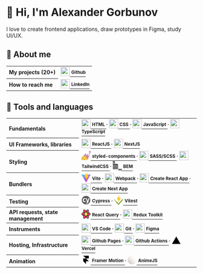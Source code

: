 <h1>👋 Hi, I'm Alexander Gorbunov</h1>
<p>I love to create frontend applications, draw prototypes in Figma, study UI/UX.</p>

<!-- <a href="https://storybook.js.org/">
    <img src="https://cdn.jsdelivr.net/gh/devicons/devicon/icons/storybook/storybook-original.svg" width="40" height="40"/>
    <div><strong>Storybook</strong></div>
   </a> -->

<h2>👤 About me</h2>

<table>
    
 <tr>
  <th align="left">My projects (20+)</th>
  <td>
   <a href="https://github.com/arlagonix/arlagonix.github.io">
    <img src="https://cdn.jsdelivr.net/gh/devicons/devicon/icons/github/github-original.svg" width="24" height="24"/>
    <strong><sup>Github</sup></strong>
   </a>
  </td>
 </tr>
    
 <tr><!-- Empty row that helps to make all rows in the table have the same bg color --></tr>
 <tr>
  <th align="left">How to reach me</th>
  <td>
   <a href="https://www.linkedin.com/in/alex-gorbunov/">
    <img src="https://cdn.jsdelivr.net/gh/devicons/devicon/icons/linkedin/linkedin-original.svg" width="24" height="24"/>
    <strong><sup>LinkedIn</strong></sup>
   </a>
  </td>
 </tr>
    
</table>

<h2>🔨 Tools and languages</h2>

<table>
    
 <tr>
  <th align="left">Fundamentals</th>
  <td>
   <a href="https://www.w3schools.com/html/default.asp">
    <img src="https://cdn.jsdelivr.net/gh/devicons/devicon/icons/html5/html5-original.svg" width="24" height="24"/>
    <strong><sup>HTML</sup></strong>
   </a>
   <strong><sup>⸱</sup></strong>
   <a href="https://www.w3schools.com/css/css_intro.asp">
    <img src="https://cdn.jsdelivr.net/gh/devicons/devicon/icons/css3/css3-original.svg" width="24" height="24"/>
    <strong><sup>CSS</sup></strong>
   </a>
   <strong><sup>⸱</sup></strong>
   <a href="https://developer.mozilla.org/en-US/docs/Learn/JavaScript/First_steps/What_is_JavaScript">
    <img src="https://cdn.jsdelivr.net/gh/devicons/devicon/icons/javascript/javascript-original.svg" width="24" height="24"/>
    <strong><sup>JavaScript</sup></strong>
   </a>
   <strong><sup>⸱</sup></strong>
   <a href="https://www.typescriptlang.org/">
    <img src="https://cdn.jsdelivr.net/gh/devicons/devicon/icons/typescript/typescript-original.svg" width="24" height="24"/>
    <strong><sup>TypeScript</sup></strong>
   </a>
  </td>
 </tr>
    
 <tr><!-- Empty row that helps to make all rows in the table have the same bg color --></tr>
 <tr>
  <th align="left">UI Frameworks, libraries</th>
  <td>
   <a href="https://reactjs.org/">
    <img src="https://cdn.jsdelivr.net/gh/devicons/devicon/icons/react/react-original.svg" width="24" height="24"/>
    <strong><sup>ReactJS</sup></strong>
   </a>
   <strong><sup>⸱</sup></strong>
   <a href="https://nextjs.org/learn/foundations/about-nextjs/what-is-nextjs">
    <img src="https://cdn.jsdelivr.net/gh/devicons/devicon/icons/nextjs/nextjs-original.svg" width="24" height="24"/>
    <strong><sup>NextJS</sup></strong>
   </a>
  </td>
 </tr>
    
 <tr><!-- Empty row that helps to make all rows in the table have the same bg color --></tr>
 <tr>
  <th align="left">Styling</th>
  <td>
   <a href="https://styled-components.com/">
    <img src="./assets/styled-components.jpg" width="24" height="24"/>
    <strong><sup>styled-components</sup></strong>
   </a>
   <strong><sup>⸱</sup></strong>
   <a href="https://sass-lang.com/">
    <img src="https://cdn.jsdelivr.net/gh/devicons/devicon/icons/sass/sass-original.svg" width="24" height="24"/>
    <strong><sup>SASS/SCSS</sup></strong>
   </a>
   <strong><sup>⸱</sup></strong>
   <a href="https://tailwindcss.com/">
    <img src="https://cdn.jsdelivr.net/gh/devicons/devicon/icons/tailwindcss/tailwindcss-plain.svg" width="24" height="24"/>
    <strong><sup>TailwindCSS</sup></strong>
   </a>
   <strong><sup>⸱</sup></strong>
   <a href="https://en.bem.info/">
    <img src="./assets/bem.svg" width="24" height="24"/>
    <strong><sup>BEM</sup></strong>
   </a>
  </td>
 </tr>
    
 <tr><!-- Empty row that helps to make all rows in the table have the same bg color --></tr>
 <tr>
  <th align="left">Bundlers</th>
  <td>
   <a href="https://vitejs.dev/">
    <img src="./assets/vitejs.svg" width="24" height="24"/>
    <strong><sup>Vite</sup></strong>
   </a>
   <strong><sup>⸱</sup></strong>
   <a href="https://webpack.js.org/">
    <img src="https://cdn.jsdelivr.net/gh/devicons/devicon/icons/webpack/webpack-original.svg" width="24" height="24"/>
    <strong><sup>Webpack</sup></strong>
   </a>
   <strong><sup>⸱</sup></strong>
   <a href="https://create-react-app.dev/">
    <img src="https://cdn.jsdelivr.net/gh/devicons/devicon/icons/react/react-original.svg" width="24" height="24"/>
    <strong><sup>Create React App</sup></strong>
   </a>
   <strong><sup>⸱</sup></strong>
   <a href="https://nextjs.org/docs/api-reference/create-next-app">
    <img src="https://cdn.jsdelivr.net/gh/devicons/devicon/icons/nextjs/nextjs-original.svg" width="24" height="24"/>
    <strong><sup>Create Next App</sup></strong>
   </a>
  </td>
 </tr>
    
 <tr><!-- Empty row that helps to make all rows in the table have the same bg color --></tr>
 <tr>
  <th align="left">Testing</th>
  <td>
   <a href="https://www.cypress.io/">
    <img src="./assets/cypress.svg" width="24" height="24"/>
    <strong><sup>Cypress</sup></strong>
   </a>
   <strong><sup>⸱</sup></strong>
   <a href="https://vitest.dev/">
    <img src="./assets/vitest.svg" width="24" height="24"/>
    <strong><sup>Vitest</sup></strong>
   </a>
  </td>
 </tr>
    
 <tr><!-- Empty row that helps to make all rows in the table have the same bg color --></tr>
 <tr>
  <th align="left">API requests, state management</th>
  <td>
   <a href="https://react-query-v3.tanstack.com/">
    <img src="./assets/react-query.svg" width="24" height="24"/>
    <strong><sup>React Query</sup></strong>
   </a>
   <strong><sup>⸱</sup></strong>
   <a href="https://redux-toolkit.js.org/">
    <img src="https://cdn.jsdelivr.net/gh/devicons/devicon/icons/redux/redux-original.svg" width="24" height="24"/>
    <strong><sup>Redux Toolkit</sup></strong>
   </a>
  </td>
 </tr>
 
 <tr><!-- Empty row that helps to make all rows in the table have the same bg color --></tr>
 <tr>
  <th align="left">Instruments</th>
  <td>
   <a href="https://code.visualstudio.com/">
    <img src="https://cdn.jsdelivr.net/gh/devicons/devicon/icons/vscode/vscode-original.svg" width="24" height="24"/>
    <strong><sup>VS Code</sup></strong>
   </a>
   <strong><sup>⸱</sup></strong>
   <a href="https://git-scm.com/">
    <img src="https://cdn.jsdelivr.net/gh/devicons/devicon/icons/git/git-original.svg" width="24" height="24"/>
    <strong><sup>Git</sup></strong>
   </a>
   <strong><sup>⸱</sup></strong>
   <a href="https://figma.com/">
    <img src="https://cdn.jsdelivr.net/gh/devicons/devicon/icons/figma/figma-original.svg" width="24" height="24"/>
    <strong><sup>Figma</sup></strong>
   </a>
  </td>
 </tr>
    
 <tr><!-- Empty row that helps to make all rows in the table have the same bg color --></tr>
 <tr>
  <th align="left">Hosting, Infrastructure</th>
  <td>
   <a href="https://pages.github.com/">
    <img src="https://cdn.jsdelivr.net/gh/devicons/devicon/icons/github/github-original.svg" width="24" height="24"/>
    <strong><sup>Github Pages</sup></strong>
   </a>
   <strong><sup>⸱</sup></strong>
   <a href="https://github.com/features/actions">
    <img src="https://cdn.jsdelivr.net/gh/devicons/devicon/icons/github/github-original.svg" width="24" height="24"/>
    <strong><sup>Github Actions</sup></strong>
   </a>
   <strong><sup>⸱</sup></strong>
   <a href="https://vercel.com/">
    <img src="./assets/vercel.svg" width="24" height="24"/>
    <strong><sup>Vercel</sup></strong>
   </a>
  </td>
 </tr>
    
 <tr><!-- Empty row that helps to make all rows in the table have the same bg color --></tr>
 <tr>
  <th align="left">Animation</th>
  <td>
   <a href="https://www.framer.com/motion/introduction/">
    <img src="./assets/framer.svg" width="24" height="24"/>
    <strong><sup>Framer Motion</sup></strong>
   </a>
   <strong><sup>⸱</sup></strong>
   <a href="https://github.com/features/actions">
    <img src="./assets/animejs.ico" width="24" height="24"/>
    <strong><sup>AnimeJS</sup></strong>
   </a>
  </td>
 </tr>
</table>
